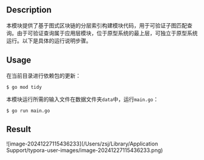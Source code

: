 ## Description
本模块提供了基于图式区块链的分层索引构建模块代码，用于可验证子图匹配查询。由于可验证查询属于应用层模块，位于原型系统的最上层，可独立于原型系统运行。以下是具体的运行说明步骤。


## Usage

在当前目录进行依赖包的更新：

```shell script
$ go mod tidy
```

本模块运行所需的输入文件在数据文件夹`data`中，运行`main.go`：

```shell script
$ go run main.go
```

## Result

![image-20241227115436233](/Users/zsj/Library/Application Support/typora-user-images/image-20241227115436233.png)

